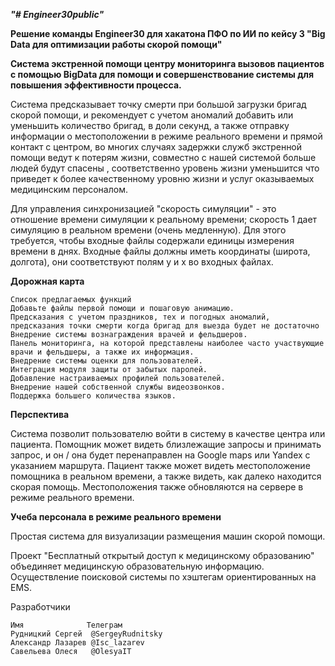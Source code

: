 ***"# Engineer30public"*** 

**Решение команды Engineer30 для хакатона ПФО по ИИ по кейсу 3 "Big Data для оптимизации работы скорой помощи"** 

**Система экстренной помощи центру мониторинга вызовов пациентов  с помощью BigData для помощи и совершенствование системы для повышения эффективности процесса.** 

Система  предсказывает точку смерти при большой загрузки бригад скорой помощи, и рекомендует с учетом аномалий добавить или уменьшить количество бригад, в доли секунд, а также отправку информации о местоположении в режиме реального времени и прямой контакт с центром, во многих случаях задержки служб экстренной помощи ведут к потерям жизни, совместно с нашей системой больше людей будут спасены , соответственно уровень жизни уменьшится что приведет к более качественному уровню жизни и услуг оказываемых медицинским персоналом.

Для управления синхронизацией "скорость симуляции" - это отношение времени симуляции к реальному времени; скорость 1 дает симуляцию в реальном времени (очень медленную). Для этого требуется, чтобы входные файлы содержали единицы измерения времени в днях.
Входные файлы должны иметь координаты (широта, долгота), они соответствуют полям y и x во входных файлах.

**Дорожная карта**
```
Список предлагаемых функций
Добавьте файлы первой помощи и пошаговую анимацию.
Предсказания с учетом праздников, тех и погодных аномалий, предсказания точки смерти когда бригад для выезда будет не достаточно
Внедрение системы вознаграждения врачей и фельдшеров.
Панель мониторинга, на которой представлены наиболее часто участвующие врачи и фельдшеры, а также их информация.
Внедрение системы оценки для пользователей.
Интеграция модуля защиты от забытых паролей.
Добавление настраиваемых профилей пользователей.
Внедрение нашей собственной службы видеозвонков.
Поддержка большего количества языков.
```

**Перспектива**

Система позволит пользователю войти в систему в качестве центра или пациента.
Помощник может видеть близлежащие запросы и принимать запрос, и он / она будет перенаправлен на Google maps или Yandex с указанием маршрута.
Пациент также может видеть местоположение помощника в реальном времени, а также видеть, как далеко находится скорая помощь.
Местоположения также обновляются на сервере в режиме реального времени.

**Учеба персонала в режиме реального времени**

Простая система для визуализации размещения машин скорой помощи.

Проект "Бесплатный открытый доступ к медицинскому образованию" объединяет медицинскую образовательную информацию. Осуществление поисковой системы по хэштегам ориентированных на EMS.


Разработчики 

```
Имя              Телеграм
Рудницкий Сергей  @SergeyRudnitsky
Александр Лазарев @Isc_lazarev
Савельева Олеся   @OlesyaIT
```


